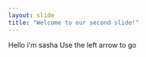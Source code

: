 ```yaml
---
layout: slide
title: "Welcome to our second slide!"
---
```

Hello i'm sasha
Use the left arrow to go
